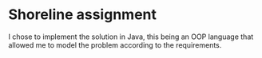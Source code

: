 # Shoreline assignment


I chose to implement the solution in Java, this being an OOP language that allowed me to model the problem according to the requirements.
 
